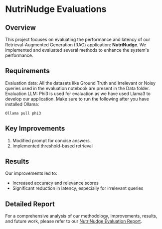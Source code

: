 # NutriNudge Evaluations

## Overview
This project focuses on evaluating the performance and latency of our Retrieval-Augmented Generation (RAG) application: **NutriNudge**. 
We implemented and evaluated several methods to enhance the system's performance.

## Requirements

Evaluation data: All the datasets like Ground Truth and Irrelevant or Noisy queries used in the evaluation notebook are present in the Data folder. 
Evaluation LLM: Phi3 is used for evaluation as we have used Llama3 to develop our application. Make sure to run the following after you have installed Ollama:
```
Ollama pull phi3
```

## Key Improvements
1. Modified prompt for concise answers
2. Implemented threshold-based retrieval

## Results
Our improvements led to:
- Increased accuracy and relevance scores
- Significant reduction in latency, especially for irrelevant queries

## Detailed Report
For a comprehensive analysis of our methodology, improvements, results, and future work, please refer to our [NutriNudge Evaluation Report](https://github.com/chakraborty-arnab/NutriNudge/blob/main/Evaluation/NutriNudge%20Evaluation%20Report.pdf).
